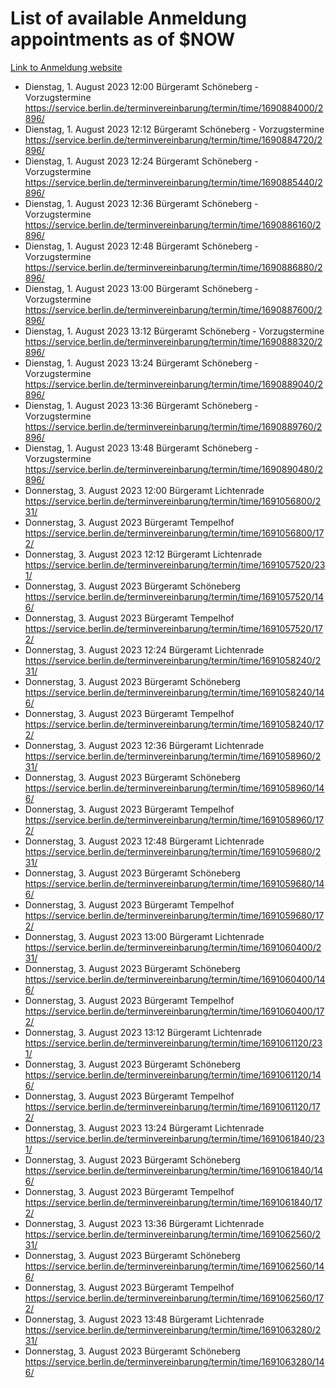 # List of available Anmeldung appointments as of $NOW
[Link to Anmeldung website](https://service.berlin.de/terminvereinbarung/termin/tag.php?termin=1&anliegen[]=120686&dienstleisterlist=122210,122217,327316,122219,327312,122227,327314,122231,327346,122243,327348,122254,122252,329742,122260,329745,122262,329748,122271,327278,122273,327274,122277,327276,330436,122280,327294,122282,327290,122284,327292,122291,327270,122285,327266,122286,327264,122296,327268,150230,329760,122297,327286,122294,327284,122312,329763,122314,329775,122304,327330,122311,327334,122309,327332,317869,122281,327352,122279,329772,122283,122276,327324,122274,327326,122267,329766,122246,327318,122251,327320,122257,327322,122208,327298,122226,327300&herkunft=http%3A%2F%2Fservice.berlin.de%2Fdienstleistung%2F120686%2F)
- Dienstag, 1. August 2023 12:00 Bürgeramt Schöneberg - Vorzugstermine https://service.berlin.de/terminvereinbarung/termin/time/1690884000/2896/
- Dienstag, 1. August 2023 12:12 Bürgeramt Schöneberg - Vorzugstermine https://service.berlin.de/terminvereinbarung/termin/time/1690884720/2896/
- Dienstag, 1. August 2023 12:24 Bürgeramt Schöneberg - Vorzugstermine https://service.berlin.de/terminvereinbarung/termin/time/1690885440/2896/
- Dienstag, 1. August 2023 12:36 Bürgeramt Schöneberg - Vorzugstermine https://service.berlin.de/terminvereinbarung/termin/time/1690886160/2896/
- Dienstag, 1. August 2023 12:48 Bürgeramt Schöneberg - Vorzugstermine https://service.berlin.de/terminvereinbarung/termin/time/1690886880/2896/
- Dienstag, 1. August 2023 13:00 Bürgeramt Schöneberg - Vorzugstermine https://service.berlin.de/terminvereinbarung/termin/time/1690887600/2896/
- Dienstag, 1. August 2023 13:12 Bürgeramt Schöneberg - Vorzugstermine https://service.berlin.de/terminvereinbarung/termin/time/1690888320/2896/
- Dienstag, 1. August 2023 13:24 Bürgeramt Schöneberg - Vorzugstermine https://service.berlin.de/terminvereinbarung/termin/time/1690889040/2896/
- Dienstag, 1. August 2023 13:36 Bürgeramt Schöneberg - Vorzugstermine https://service.berlin.de/terminvereinbarung/termin/time/1690889760/2896/
- Dienstag, 1. August 2023 13:48 Bürgeramt Schöneberg - Vorzugstermine https://service.berlin.de/terminvereinbarung/termin/time/1690890480/2896/
- Donnerstag, 3. August 2023 12:00 Bürgeramt Lichtenrade https://service.berlin.de/terminvereinbarung/termin/time/1691056800/231/
- Donnerstag, 3. August 2023  Bürgeramt Tempelhof https://service.berlin.de/terminvereinbarung/termin/time/1691056800/172/
- Donnerstag, 3. August 2023 12:12 Bürgeramt Lichtenrade https://service.berlin.de/terminvereinbarung/termin/time/1691057520/231/
- Donnerstag, 3. August 2023  Bürgeramt Schöneberg https://service.berlin.de/terminvereinbarung/termin/time/1691057520/146/
- Donnerstag, 3. August 2023  Bürgeramt Tempelhof https://service.berlin.de/terminvereinbarung/termin/time/1691057520/172/
- Donnerstag, 3. August 2023 12:24 Bürgeramt Lichtenrade https://service.berlin.de/terminvereinbarung/termin/time/1691058240/231/
- Donnerstag, 3. August 2023  Bürgeramt Schöneberg https://service.berlin.de/terminvereinbarung/termin/time/1691058240/146/
- Donnerstag, 3. August 2023  Bürgeramt Tempelhof https://service.berlin.de/terminvereinbarung/termin/time/1691058240/172/
- Donnerstag, 3. August 2023 12:36 Bürgeramt Lichtenrade https://service.berlin.de/terminvereinbarung/termin/time/1691058960/231/
- Donnerstag, 3. August 2023  Bürgeramt Schöneberg https://service.berlin.de/terminvereinbarung/termin/time/1691058960/146/
- Donnerstag, 3. August 2023  Bürgeramt Tempelhof https://service.berlin.de/terminvereinbarung/termin/time/1691058960/172/
- Donnerstag, 3. August 2023 12:48 Bürgeramt Lichtenrade https://service.berlin.de/terminvereinbarung/termin/time/1691059680/231/
- Donnerstag, 3. August 2023  Bürgeramt Schöneberg https://service.berlin.de/terminvereinbarung/termin/time/1691059680/146/
- Donnerstag, 3. August 2023  Bürgeramt Tempelhof https://service.berlin.de/terminvereinbarung/termin/time/1691059680/172/
- Donnerstag, 3. August 2023 13:00 Bürgeramt Lichtenrade https://service.berlin.de/terminvereinbarung/termin/time/1691060400/231/
- Donnerstag, 3. August 2023  Bürgeramt Schöneberg https://service.berlin.de/terminvereinbarung/termin/time/1691060400/146/
- Donnerstag, 3. August 2023  Bürgeramt Tempelhof https://service.berlin.de/terminvereinbarung/termin/time/1691060400/172/
- Donnerstag, 3. August 2023 13:12 Bürgeramt Lichtenrade https://service.berlin.de/terminvereinbarung/termin/time/1691061120/231/
- Donnerstag, 3. August 2023  Bürgeramt Schöneberg https://service.berlin.de/terminvereinbarung/termin/time/1691061120/146/
- Donnerstag, 3. August 2023  Bürgeramt Tempelhof https://service.berlin.de/terminvereinbarung/termin/time/1691061120/172/
- Donnerstag, 3. August 2023 13:24 Bürgeramt Lichtenrade https://service.berlin.de/terminvereinbarung/termin/time/1691061840/231/
- Donnerstag, 3. August 2023  Bürgeramt Schöneberg https://service.berlin.de/terminvereinbarung/termin/time/1691061840/146/
- Donnerstag, 3. August 2023  Bürgeramt Tempelhof https://service.berlin.de/terminvereinbarung/termin/time/1691061840/172/
- Donnerstag, 3. August 2023 13:36 Bürgeramt Lichtenrade https://service.berlin.de/terminvereinbarung/termin/time/1691062560/231/
- Donnerstag, 3. August 2023  Bürgeramt Schöneberg https://service.berlin.de/terminvereinbarung/termin/time/1691062560/146/
- Donnerstag, 3. August 2023  Bürgeramt Tempelhof https://service.berlin.de/terminvereinbarung/termin/time/1691062560/172/
- Donnerstag, 3. August 2023 13:48 Bürgeramt Lichtenrade https://service.berlin.de/terminvereinbarung/termin/time/1691063280/231/
- Donnerstag, 3. August 2023  Bürgeramt Schöneberg https://service.berlin.de/terminvereinbarung/termin/time/1691063280/146/
